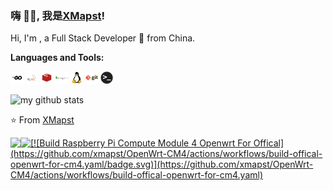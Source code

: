 ### 嗨 👋🏽, 我是[XMapst](https://www.yfdou.com)!

Hi, I'm , a Full Stack Developer 🚀 from China.

**Languages and Tools:**  

<code><img height="20" src="https://raw.githubusercontent.com/github/explore/80688e429a7d4ef2fca1e82350fe8e3517d3494d/topics/go/go.png"></code>
<code><img height="20" src="https://raw.githubusercontent.com/github/explore/80688e429a7d4ef2fca1e82350fe8e3517d3494d/topics/mysql/mysql.png"></code>
<code><img height="20" src="https://raw.githubusercontent.com/github/explore/80688e429a7d4ef2fca1e82350fe8e3517d3494d/topics/redis/redis.png"></code>
<code><img height="20" src="https://raw.githubusercontent.com/github/explore/80688e429a7d4ef2fca1e82350fe8e3517d3494d/topics/mongodb/mongodb.png"></code>
<code><img height="20" src="https://raw.githubusercontent.com/github/explore/80688e429a7d4ef2fca1e82350fe8e3517d3494d/topics/linux/linux.png"></code>
<code><img height="20" src="https://raw.githubusercontent.com/github/explore/80688e429a7d4ef2fca1e82350fe8e3517d3494d/topics/git/git.png"></code>
<code><img height="20" src="https://raw.githubusercontent.com/github/explore/80688e429a7d4ef2fca1e82350fe8e3517d3494d/topics/terminal/terminal.png"></code>

![my github stats](https://github-readme-stats.vercel.app/api?username=xmapst&show_icons=true&hide_border=true)

⭐️ From [XMapst](https://github.com/xmapst)

<a href="https://github.com/xmapst/kubefilebrowser">
  <img align="left" src="https://github-readme-stats.vercel.app/api/pin/?username=xmapst&repo=kubefilebrowser" />
</a>

<a href="https://github.com/xmapst/OpenWrt-CM4">
  <img align="left" src="https://github-readme-stats.vercel.app/api/pin/?username=xmapst&repo=OpenWrt-CM4" />
  [![Build Raspberry Pi Compute Module 4 Openwrt For Offical](https://github.com/xmapst/OpenWrt-CM4/actions/workflows/build-offical-openwrt-for-cm4.yaml/badge.svg)](https://github.com/xmapst/OpenWrt-CM4/actions/workflows/build-offical-openwrt-for-cm4.yaml)
</a>
